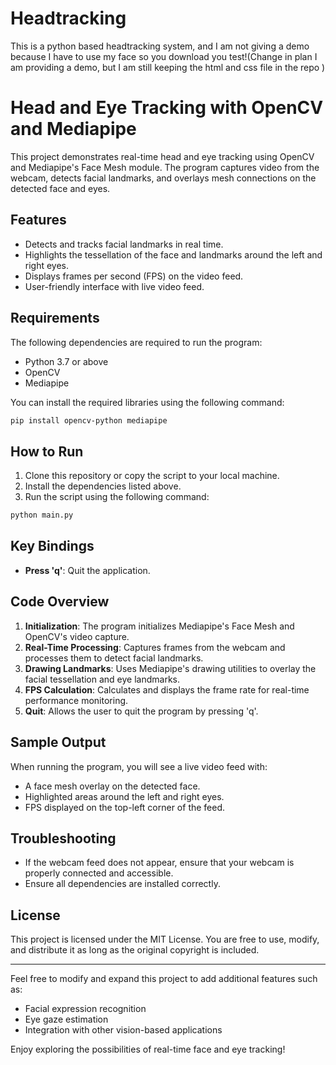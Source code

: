 # Headtracking
This is a python based headtracking system, and I am not giving a demo because I have to use my face so you download you test!(Change in plan I am providing a demo, but I am still keeping the html and css file in the repo )
# Head and Eye Tracking with OpenCV and Mediapipe

This project demonstrates real-time head and eye tracking using OpenCV and Mediapipe's Face Mesh module. The program captures video from the webcam, detects facial landmarks, and overlays mesh connections on the detected face and eyes.

## Features
- Detects and tracks facial landmarks in real time.
- Highlights the tessellation of the face and landmarks around the left and right eyes.
- Displays frames per second (FPS) on the video feed.
- User-friendly interface with live video feed.

## Requirements
The following dependencies are required to run the program:

- Python 3.7 or above
- OpenCV
- Mediapipe

You can install the required libraries using the following command:
```bash
pip install opencv-python mediapipe
```

## How to Run
1. Clone this repository or copy the script to your local machine.
2. Install the dependencies listed above.
3. Run the script using the following command:
```bash
python main.py
```

## Key Bindings
- **Press 'q'**: Quit the application.

## Code Overview
1. **Initialization**: The program initializes Mediapipe's Face Mesh and OpenCV's video capture.
2. **Real-Time Processing**: Captures frames from the webcam and processes them to detect facial landmarks.
3. **Drawing Landmarks**: Uses Mediapipe's drawing utilities to overlay the facial tessellation and eye landmarks.
4. **FPS Calculation**: Calculates and displays the frame rate for real-time performance monitoring.
5. **Quit**: Allows the user to quit the program by pressing 'q'.

## Sample Output
When running the program, you will see a live video feed with:
- A face mesh overlay on the detected face.
- Highlighted areas around the left and right eyes.
- FPS displayed on the top-left corner of the feed.

## Troubleshooting
- If the webcam feed does not appear, ensure that your webcam is properly connected and accessible.
- Ensure all dependencies are installed correctly.

## License
This project is licensed under the MIT License. You are free to use, modify, and distribute it as long as the original copyright is included.

---

Feel free to modify and expand this project to add additional features such as:
- Facial expression recognition
- Eye gaze estimation
- Integration with other vision-based applications

Enjoy exploring the possibilities of real-time face and eye tracking!

